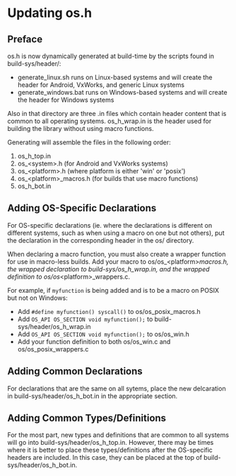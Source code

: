 # Updating os.h
## Preface
os.h is now dynamically generated at build-time by the scripts found in 
build-sys/header/:
* generate_linux.sh runs on Linux-based systems and will create the header for
  Android, VxWorks, and generic Linux systems
* generate_windows.bat runs on Windows-based systems and will create the header
  for Windows systems

Also in that directory are three .in files which contain header content that is
common to all operating systems. os_h_wrap.in is the header used for building
the library without using macro functions.

Generating will assemble the files in the following order:
 1. os_h_top.in
 2. os_<system\>.h (for Android and VxWorks systems)
 3. os_<platform\>.h (where platform is either 'win' or 'posix')
 4. os_<platform\>_macros.h (for builds that use macro functions)
 4. os_h_bot.in

## Adding OS-Specific Declarations
For OS-specific declarations (ie. where the declarations is different on
different systems, such as when using a macro on one but not others), put the
declaration in the corresponding header in the os/ directory.

When declaring a macro function, you must also create a wrapper function for use
in macro-less builds. Add your macro to os/os_<platform\>_macros.h, the wrapped
declaration to build-sys/os_h_wrap.in, and the wrapped definition to
os/os_<platform\>_wrappers.c.

For example, if `myfunction` is being added and is to be a macro on POSIX but 
not on Windows:

 * Add `#define myfunction() syscall()` to os/os_posix_macros.h
 * Add `OS_API OS_SECTION void myfunction();` to build-sys/header/os_h_wrap.in
 * Add `OS_API OS_SECTION void myfunction();` to os/os_win.h
 * Add your function definition to both os/os_win.c and os/os_posix_wrappers.c

## Adding Common Declarations
For declarations that are the same on all sytems, place the new delcaration in
build-sys/header/os_h_bot.in in the appropriate section.

## Adding Common Types/Definitions
For the most part, new types and definitions that are common to all systems will
go into build-sys/header/os_h_top.in. However, there may be times where it is
better to place these types/definitions after the OS-specific headers are
included. In this case, they can be placed at the top of
build-sys/header/os_h_bot.in.
